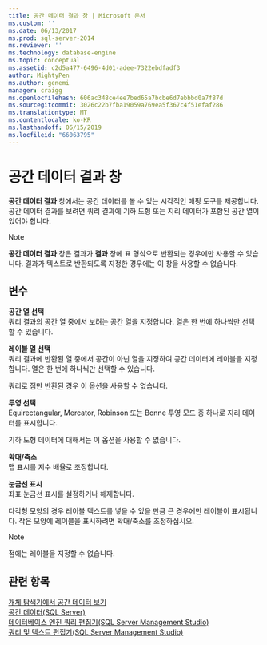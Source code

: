 ```yaml
---
title: 공간 데이터 결과 창 | Microsoft 문서
ms.custom: ''
ms.date: 06/13/2017
ms.prod: sql-server-2014
ms.reviewer: ''
ms.technology: database-engine
ms.topic: conceptual
ms.assetid: c2d5a477-6496-4d01-adee-7322ebdfadf3
author: MightyPen
ms.author: genemi
manager: craigg
ms.openlocfilehash: 606ac348ce4ee7bed65a7bcbe6d7ebbbd0a7f87d
ms.sourcegitcommit: 3026c22b7fba19059a769ea5f367c4f51efaf286
ms.translationtype: MT
ms.contentlocale: ko-KR
ms.lasthandoff: 06/15/2019
ms.locfileid: "66063795"
---
```

# <a name="spatial-results-window"></a>공간 데이터 결과 창
  **공간 데이터 결과** 창에서는 공간 데이터를 볼 수 있는 시각적인 매핑 도구를 제공합니다. 공간 데이터 결과를 보려면 쿼리 결과에 기하 도형 또는 지리 데이터가 포함된 공간 열이 있어야 합니다.  
  
> [!NOTE]  
>  **공간 데이터 결과** 창은 결과가 **결과** 창에 표 형식으로 반환되는 경우에만 사용할 수 있습니다. 결과가 텍스트로 반환되도록 지정한 경우에는 이 창을 사용할 수 없습니다.  
  
## <a name="options"></a>변수  
 **공간 열 선택**  
 쿼리 결과의 공간 열 중에서 보려는 공간 열을 지정합니다. 열은 한 번에 하나씩만 선택할 수 있습니다.  
  
 **레이블 열 선택**  
 쿼리 결과에 반환된 열 중에서 공간이 아닌 열을 지정하여 공간 데이터에 레이블을 지정합니다. 열은 한 번에 하나씩만 선택할 수 있습니다.  
  
 쿼리로 점만 반환된 경우 이 옵션을 사용할 수 없습니다.  
  
 **투영 선택**  
 Equirectangular, Mercator, Robinson 또는 Bonne 투영 모드 중 하나로 지리 데이터를 표시합니다.  
  
 기하 도형 데이터에 대해서는 이 옵션을 사용할 수 없습니다.  
  
 **확대/축소**  
 맵 표시를 지수 배율로 조정합니다.  
  
 **눈금선 표시**  
 좌표 눈금선 표시를 설정하거나 해제합니다.  
  
 다각형 모양의 경우 레이블 텍스트를 넣을 수 있을 만큼 큰 경우에만 레이블이 표시됩니다. 작은 모양에 레이블을 표시하려면 확대/축소를 조정하십시오.  
  
> [!NOTE]  
>  점에는 레이블을 지정할 수 없습니다.  
  
## <a name="see-also"></a>관련 항목  
 [개체 탐색기에서 공간 데이터 보기](view-spatial-data-in-object-explorer.md)   
 [공간 데이터&#40;SQL Server&#41;](../spatial/spatial-data-sql-server.md)   
 [데이터베이스 엔진 쿼리 편집기&#40;SQL Server Management Studio&#41;](database-engine-query-editor-sql-server-management-studio.md)   
 [쿼리 및 텍스트 편집기&#40;SQL Server Management Studio&#41;](query-and-text-editors-sql-server-management-studio.md)  
  
  
